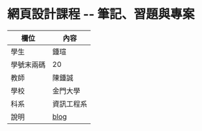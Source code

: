 # 網頁設計課程 -- 筆記、習題與專案

欄位 | 內容
-----|--------
學生 |  鍾瑄
學號末兩碼 |20 
教師 | 陳鍾誠
學校 | 金門大學
科系 | 資訊工程系
說明 | [blog](blog.ms)
